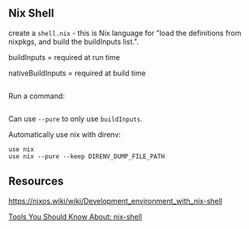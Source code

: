 ## Nix Shell

create a `shell.nix` - this is Nix language for "load the definitions from nixpkgs, and build the buildInputs list.".

buildInputs = required at run time

nativeBuildInputs = required at build time

```nix
```

Run a command:

```shell-session
```

Can use `--pure` to only use `buildInputs`.

Automatically use nix with direnv:

```.envrc
use nix
use nix --pure --keep DIRENV_DUMP_FILE_PATH
```

## Resources

https://nixos.wiki/wiki/Development_environment_with_nix-shell

[Tools You Should Know About: nix-shell](https://cuddly-octo-palm-tree.com/posts/2021-12-19-tyska-nix-shell/)
